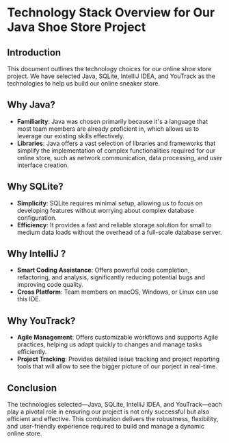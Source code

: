 # Technology Stack Overview for Our Java Shoe Store Project

## Introduction
This document outlines the technology choices for our online shoe store project. We have selected Java, SQLite, IntelliJ IDEA, and YouTrack as the technologies to help us build our online sneaker store.

## Why Java?
- **Familiarity**: Java was chosen primarily because it's a language that most team members are already proficient in, which allows us to leverage our existing skills effectively. 
- **Libraries**: Java offers a vast selection of libraries and frameworks that simplify the implementation of complex functionalities required for our online store, such as network communication, data processing, and user interface creation.

## Why SQLite?
- **Simplicity**: SQLite requires minimal setup, allowing us to focus on developing features without worrying about complex database configuration.
- **Efficiency**: It provides a fast and reliable storage solution for small to medium data loads without the overhead of a full-scale database server.
  
## Why IntelliJ ?
- **Smart Coding Assistance**: Offers powerful code completion, refactoring, and analysis, significantly reducing potential bugs and improving code quality.
- **Cross Platform**: Team members on macOS, Windows, or Linux can use this IDE.

## Why YouTrack?
- **Agile Management**: Offers customizable workflows and supports Agile practices, helping us adapt quickly to changes and manage tasks efficiently.
- **Project Tracking**: Provides detailed issue tracking and project reporting tools that will allow to see the bigger picture of our porject in real-time.
  

## Conclusion
The technologies selected—Java, SQLite, IntelliJ IDEA, and YouTrack—each play a pivotal role in ensuring our project is not only successful but also efficient and effective. This combination delivers the robustness, flexibility, and user-friendly experience required to build and manage a dynamic online store.

